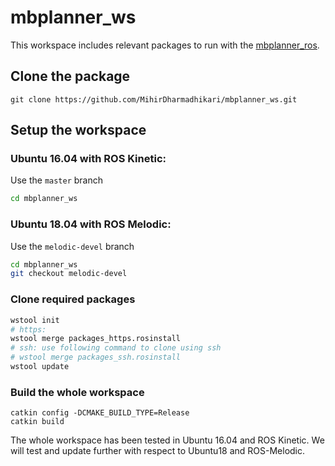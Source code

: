 # mbplanner_ws
This workspace includes relevant packages to run with the [mbplanner_ros](https://github.com/MihirDharmadhikari/mbplanner_ros.git).  

## Clone the package
```
git clone https://github.com/MihirDharmadhikari/mbplanner_ws.git
```  

## Setup the workspace
### Ubuntu 16.04 with ROS Kinetic:  
Use the ```master``` branch  
```bash
cd mbplanner_ws
```
### Ubuntu 18.04 with ROS Melodic:  
Use the ```melodic-devel``` branch  
```bash
cd mbplanner_ws
git checkout melodic-devel
```
### Clone required packages
```bash
wstool init
# https:
wstool merge packages_https.rosinstall
# ssh: use following command to clone using ssh
# wstool merge packages_ssh.rosinstall
wstool update
```

### Build the whole workspace
```
catkin config -DCMAKE_BUILD_TYPE=Release
catkin build
````

The whole workspace has been tested in Ubuntu 16.04 and ROS Kinetic. We will test and update further with respect to Ubuntu18 and ROS-Melodic.
